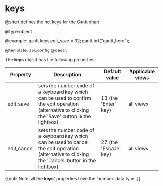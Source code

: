 keys
=============

@short:defines the hot keys for the Gantt chart

	

@type:object

@example:
gantt.keys.edit_save = 32;
gantt.init("gantt_here");

@template:	api_config
@descr:


The **keys** object has the following properties:

<table class="list" cellspacing="0" cellpadding="5" border="0">
	<thead>
	<tr>
		<th>
			Property
		</th>
		<th>
			Description
		</th>
		<th>
			Default value
		</th>
		<th>
			Applicable views
		</th>
	</tr>
	</thead>
	<tbody>
	<tr>
		<td>edit_save</td>
		<td>sets the number code of a keyboard key which can be used to confirm the edit operation (alternative to clicking the 'Save' button in the lightbox)</td>
		<td>13 (the 'Enter' key)</td>
		<td>all views</td>
	</tr>
	<tr>
		<td>edit_cancel</td>
		<td>sets the number code of a keyboard key which can be used to cancel the edit operation (alternative to clicking the 'Cancel' button in the lightbox)</td>
		<td>27 (the 'Escape' key)</td>
		<td>all views</td>
	</tr>
	</tbody>
</table>


{{note
Note, all the **keys'** properties have the 'number' data type.
}}